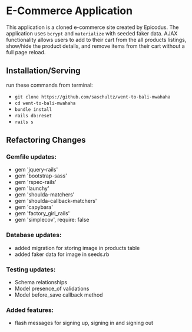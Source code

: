 # E-Commerce Application

This application is a cloned e-commerce site created by Epicodus. The application uses `bcrypt` and `materialize` with seeded faker data. AJAX functionality allows users to add to their cart from the all products listings, show/hide the product details, and remove items from their cart without a full page reload.

## Installation/Serving
run these commands from terminal:

* `git clone https://github.com/saschultz/went-to-bali-mwahaha`
* `cd went-to-bali-mwahaha`
* `bundle install`
* `rails db:reset`
* `rails s`

## Refactoring Changes

  ### Gemfile updates:

  * gem 'jquery-rails'
  * gem 'bootstrap-sass'
  * gem 'rspec-rails'
  * gem 'launchy'
  * gem 'shoulda-matchers'
  * gem 'shoulda-callback-matchers'
  * gem 'capybara'
  * gem 'factory_girl_rails'
  * gem 'simplecov', require: false

  ### Database updates:

  * added migration for storing image in products table
  * added faker data for image in seeds.rb

  ### Testing updates:

  * Schema relationships
  * Model presence_of validations
  * Model before_save callback method

  ### Added features:

  * flash messages for signing up, signing in and signing out
